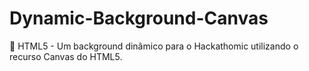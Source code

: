 # Dynamic-Background-Canvas
 📃 HTML5 - Um background dinâmico para o Hackathomic utilizando o recurso Canvas do HTML5.
